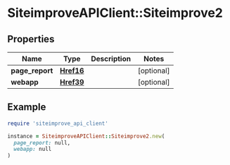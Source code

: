 # SiteimproveAPIClient::Siteimprove2

## Properties

| Name | Type | Description | Notes |
| ---- | ---- | ----------- | ----- |
| **page_report** | [**Href16**](Href16.md) |  | [optional] |
| **webapp** | [**Href39**](Href39.md) |  | [optional] |

## Example

```ruby
require 'siteimprove_api_client'

instance = SiteimproveAPIClient::Siteimprove2.new(
  page_report: null,
  webapp: null
)
```


